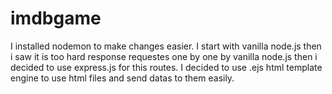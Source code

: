 # imdbgame
I installed nodemon to make changes easier. 
I start with vanilla node.js then i saw it is too hard response requestes one by one by vanilla node.js then i decided to use express.js for this routes.
I decided to use .ejs html template engine to use html files and send datas to them easily.